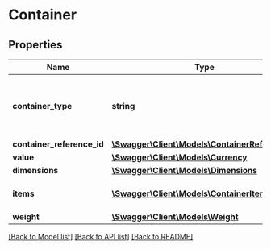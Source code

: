 # Container

## Properties
Name | Type | Description | Notes
------------ | ------------- | ------------- | -------------
**container_type** | **string** | The type of physical container being used. (always &#x27;PACKAGE&#x27;) | [optional] 
**container_reference_id** | [**\Swagger\Client\Models\ContainerReferenceId**](ContainerReferenceId.md) |  | 
**value** | [**\Swagger\Client\Models\Currency**](Currency.md) |  | 
**dimensions** | [**\Swagger\Client\Models\Dimensions**](Dimensions.md) |  | 
**items** | [**\Swagger\Client\Models\ContainerItem[]**](ContainerItem.md) | A list of the items in the container. | 
**weight** | [**\Swagger\Client\Models\Weight**](Weight.md) |  | 

[[Back to Model list]](../../README.md#documentation-for-models) [[Back to API list]](../../README.md#documentation-for-api-endpoints) [[Back to README]](../../README.md)

